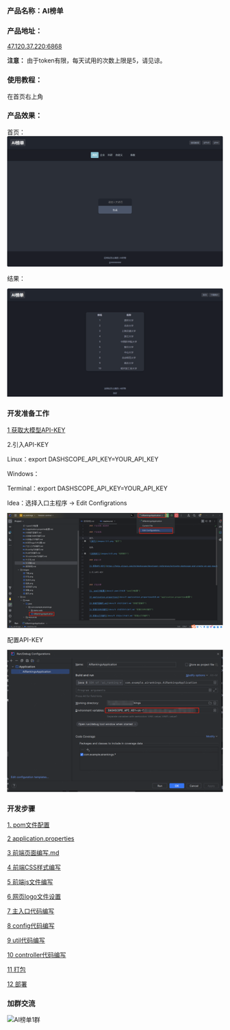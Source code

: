 ### 产品名称：AI榜单

### 产品地址：

[47.120.37.220:6868](http://47.120.37.220:6868/ "AI榜单")

**注意：** 由于token有限，每天试用的次数上限是5，请见谅。

### 使用教程：

在首页右上角

### 产品效果：

首页：
![首页](images/首页.png)

结果：

![结果展示](images/结果.png)

### 开发准备工作

[1 获取大模型API-KEY](https://help.aliyun.com/zh/dashscope/developer-reference/activate-dashscope-and-create-an-api-key?spm=a2c4g.11186623.0.0.6d1b12b0REV142 "结果展示")

2.引入API-KEY

Linux：export DASHSCOPE_API_KEY=YOUR_API_KEY

Windows：

Terminal：export DASHSCOPE_API_KEY=YOUR_API_KEY

Idea：选择入口主程序 -> Edit Configrations

![配置API-KEY](images/配置API-KEY.png "配置API-KEY")

配置API-KEY

![配置API-KEY](images/配置API-KEY2.png "配置API-KEY")

### 开发步骤

[1. pom文件配置](https://github.com/Mrkuhuo/ai-ranking/blob/main/docs/1%20pom%E6%96%87%E4%BB%B6%E9%85%8D%E7%BD%AE.md)

[2 application.properties](https://github.com/Mrkuhuo/ai-ranking/blob/main/docs/2%20application.properties%E9%85%8D%E7%BD%AE.md)

[3 前端页面编写.md](https://github.com/Mrkuhuo/ai-ranking/blob/main/docs/3%20%E5%89%8D%E7%AB%AF%E9%A1%B5%E9%9D%A2%E7%BC%96%E5%86%99.md)

[4 前端CSS样式编写](https://github.com/Mrkuhuo/ai-ranking/blob/main/docs/4%20%E5%89%8D%E7%AB%AFCSS%E6%A0%B7%E5%BC%8F%E7%BC%96%E5%86%99.md)

[5 前端js文件编写](https://github.com/Mrkuhuo/ai-ranking/blob/main/docs/5%20%E5%89%8D%E7%AB%AFjs%E6%96%87%E4%BB%B6%E7%BC%96%E5%86%99.md)

[6 网页logo文件设置](https://github.com/Mrkuhuo/ai-ranking/blob/main/docs/6%20%E7%BD%91%E9%A1%B5logo%E6%96%87%E4%BB%B6%E8%AE%BE%E7%BD%AE.md)

[7 主入口代码编写](https://github.com/Mrkuhuo/ai-ranking/blob/main/docs/7%20%E4%B8%BB%E5%85%A5%E5%8F%A3%E4%BB%A3%E7%A0%81%E7%BC%96%E5%86%99.md)

[8 config代码编写](https://github.com/Mrkuhuo/ai-ranking/blob/main/docs/8%20config%E4%BB%A3%E7%A0%81%E7%BC%96%E5%86%99.md)

[9 util代码编写](https://github.com/Mrkuhuo/ai-ranking/blob/main/docs/9%20util%E4%BB%A3%E7%A0%81%E7%BC%96%E5%86%99.md)

[10 controller代码编写](https://github.com/Mrkuhuo/ai-ranking/blob/main/docs/10%20controller%E4%BB%A3%E7%A0%81%E7%BC%96%E5%86%99.md)

[11 打包](https://github.com/Mrkuhuo/ai-ranking/blob/main/docs/11%20%E6%89%93%E5%8C%85.md)

[12 部署](https://github.com/Mrkuhuo/ai-ranking/blob/main/docs/12%20%E9%83%A8%E7%BD%B2.md)


### 加群交流

![AI榜单1群](images/1群.png "1群")